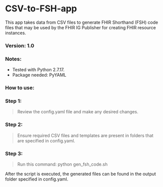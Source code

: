 # CSV-to-FSH-app

This app takes data from CSV files to generate FHIR Shorthand (FSH) code files that may be used by the FHIR IG Publisher for creating FHIR resource instances.

### Version: 1.0

### Notes:
* Tested with Python 2.7.17.
* Package needed: PyYAML

### How to use:
### Step 1:
> Review the config.yaml file and make any desired changes.

### Step 2:
> Ensure required CSV files and templates are present in folders that are specified in config.yaml.

### Step 3:
> Run this command: python gen_fsh_code.sh

After the script is executed, the generated files can be found in the output folder specified in config.yaml.
